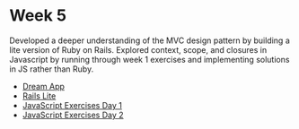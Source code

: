 # Week 5
Developed a deeper understanding of the MVC design pattern by building a lite version of Ruby on Rails. Explored context, scope, and closures in Javascript by running through week 1 exercises and implementing solutions in JS rather than Ruby.

* [Dream App](w5d1)
* [Rails Lite](http://github.com/waltertan12/RailsLite)
* [JavaScript Exercises Day 1](w5d4)
* [JavaScript Exercises Day 2](w5d5)